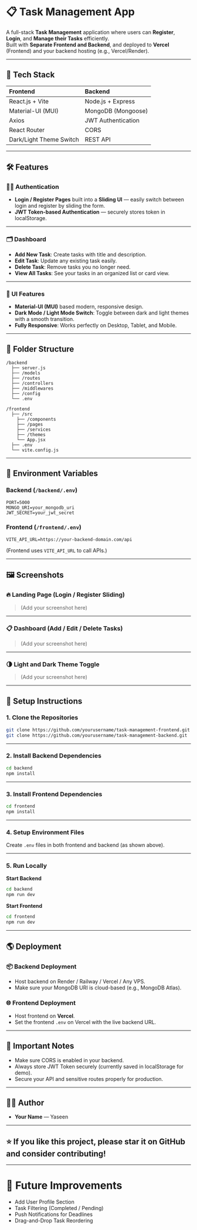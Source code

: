 # 📋 Task Management App

A full-stack **Task Management** application where users can **Register**, **Login**, and **Manage their Tasks** efficiently.  
Built with **Separate Frontend and Backend**, and deployed to **Vercel** (Frontend) and your backend hosting (e.g., Vercel/Render).

---

## 🚀 Tech Stack

| Frontend | Backend |
|:---|:---|
| React.js + Vite | Node.js + Express |
| Material-UI (MUI) | MongoDB (Mongoose) |
| Axios | JWT Authentication |
| React Router | CORS |
| Dark/Light Theme Switch | REST API |

---

## 🛠️ Features

### 🧑‍💻 Authentication
- **Login / Register Pages** built into a **Sliding UI** — easily switch between login and register by sliding the form.
- **JWT Token-based Authentication** — securely stores token in localStorage.

---

### 🗂️ Dashboard
- **Add New Task**: Create tasks with title and description.
- **Edit Task**: Update any existing task easily.
- **Delete Task**: Remove tasks you no longer need.
- **View All Tasks**: See your tasks in an organized list or card view.

---

### 🎨 UI Features
- **Material-UI (MUI)** based modern, responsive design.
- **Dark Mode / Light Mode Switch**: Toggle between dark and light themes with a smooth transition.
- **Fully Responsive**: Works perfectly on Desktop, Tablet, and Mobile.

---

## 📁 Folder Structure

```
/backend
  ├── server.js
  ├── /models
  ├── /routes
  ├── /controllers
  ├── /middlewares
  ├── /config
  └── .env

/frontend
  ├── /src
    ├── /components
    ├── /pages
    ├── /services
    ├── /themes
    └── App.jsx
  ├── .env
  └── vite.config.js
```

---

## 🔐 Environment Variables

### Backend (`/backend/.env`)
```env
PORT=5000
MONGO_URI=your_mongodb_uri
JWT_SECRET=your_jwt_secret
```

### Frontend (`/frontend/.env`)
```env
VITE_API_URL=https://your-backend-domain.com/api
```

(Frontend uses `VITE_API_URL` to call APIs.)

---

## 🖼️ Screenshots

### 🔥 Landing Page (Login / Register Sliding)

> (Add your screenshot here)

---

### 📋 Dashboard (Add / Edit / Delete Tasks)

> (Add your screenshot here)

---

### 🌗 Light and Dark Theme Toggle

> (Add your screenshot here)

---

## 🧩 Setup Instructions

### 1. Clone the Repositories
```bash
git clone https://github.com/yourusername/task-management-frontend.git
git clone https://github.com/yourusername/task-management-backend.git
```

---

### 2. Install Backend Dependencies
```bash
cd backend
npm install
```

---

### 3. Install Frontend Dependencies
```bash
cd frontend
npm install
```

---

### 4. Setup Environment Files
Create `.env` files in both frontend and backend (as shown above).

---

### 5. Run Locally

**Start Backend**
```bash
cd backend
npm run dev
```

**Start Frontend**
```bash
cd frontend
npm run dev
```

---

## 🌎 Deployment

### 📦 Backend Deployment
- Host backend on Render / Railway / Vercel / Any VPS.
- Make sure your MongoDB URI is cloud-based (e.g., MongoDB Atlas).

### 🌐 Frontend Deployment
- Host frontend on **Vercel**.
- Set the frontend `.env` on Vercel with the live backend URL.

---

## 📢 Important Notes
- Make sure CORS is enabled in your backend.
- Always store JWT Token securely (currently saved in localStorage for demo).
- Secure your API and sensitive routes properly for production.

---

## 👨‍💻 Author

- **Your Name** — Yaseen

---

## ⭐️ If you like this project, please star it on GitHub and consider contributing!

---

# 🎯 Future Improvements
- Add User Profile Section
- Task Filtering (Completed / Pending)
- Push Notifications for Deadlines
- Drag-and-Drop Task Reordering
